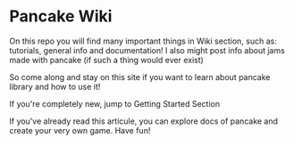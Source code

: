 # Pancake Wiki
On this repo you will find many important things in Wiki section, such as: tutorials, general info and documentation! I also might post info about jams made with pancake (if such a thing would ever exist)

So come along and stay on this site if you want to learn about pancake library and how to use it!

If you're completely new, jump to Getting Started Section

If you've already read this articule, you can explore docs of pancake and create your very own game. Have fun!

